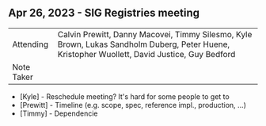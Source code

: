 ## Apr 26, 2023 - SIG Registries meeting

|          |      | 
| -------- | -------- |
| Attending  | Calvin Prewitt, Danny Macovei, Timmy Silesmo, Kyle Brown, Lukas Sandholm Duberg, Peter Huene, Kristopher Wuollett, David Justice, Guy Bedford
| Note Taker | 

* [Kyle] - Reschedule meeting? It's hard for some people to get to
* [Prewitt] - Timeline (e.g. scope, spec, reference impl., production, ...)
* [Timmy] - Dependencie
